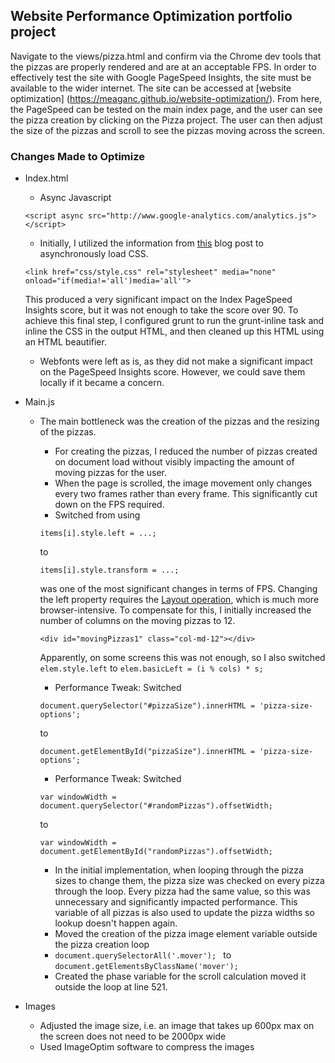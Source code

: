 ## Website Performance Optimization portfolio project

Navigate to the views/pizza.html and confirm via the Chrome dev tools that the pizzas are properly rendered and are at an acceptable FPS. In order to effectively test the site with Google PageSpeed Insights, the site must be available to the wider internet. The site can be accessed at [website optimization] (https://meaganc.github.io/website-optimization/). From here, the PageSpeed can be tested on the main index page, and the user can see the pizza creation by clicking on the Pizza project. The user can then adjust the size of the pizzas and scroll to see the pizzas moving across the screen.

### Changes Made to Optimize
* Index.html
    * Async Javascript
    ```
    <script async src="http://www.google-analytics.com/analytics.js"></script>
    ```
    * Initially, I utilized the information from [this](http://keithclark.co.uk/articles/loading-css-without-blocking-render/) blog post to asynchronously load CSS.
    ```
    <link href="css/style.css" rel="stylesheet" media="none" onload="if(media!='all')media='all'">
    ```
    This produced a very significant impact on the Index PageSpeed Insights score, but it was not enough to take the score over 90. To achieve this final step, I configured grunt to run the grunt-inline task and inline the CSS in the output HTML, and then cleaned up this HTML using an HTML beautifier.
    * Webfonts were left as is, as they did not make a significant impact on the PageSpeed Insights score. However, we could save them locally if it became a concern.
* Main.js
  * The main bottleneck was the creation of the pizzas and the resizing of the pizzas.
    * For creating the pizzas, I reduced the number of pizzas created on document load without visibly impacting the amount of moving pizzas for the user.
    * When the page is scrolled, the image movement only changes every two frames rather than every frame. This significantly cut down on the FPS required.
    * Switched from using
    ```
    items[i].style.left = ...;
    ```
    to
    ```
    items[i].style.transform = ...;
    ```
    was one of the most significant changes in terms of FPS. Changing the left property requires the [Layout operation](https://www.html5rocks.com/en/tutorials/speed/high-performance-animations/), which is much more browser-intensive. To compensate for this, I initially increased the number of columns on the moving pizzas to 12.
    ```
    <div id="movingPizzas1" class="col-md-12"></div>
    ```
    Apparently, on some  screens this was not enough, so I also switched ```elem.style.left``` to ```elem.basicLeft = (i % cols) * s;```
    * Performance Tweak: Switched
    ```
    document.querySelector("#pizzaSize").innerHTML = 'pizza-size-options';
    ```
    to
    ```
    document.getElementById("pizzaSize").innerHTML = 'pizza-size-options';
    ```
    * Performance Tweak: Switched
    ```
    var windowWidth = document.querySelector("#randomPizzas").offsetWidth;
    ```
    to
    ```
    var windowWidth = document.getElementById("randomPizzas").offsetWidth;
    ```

    * In the initial implementation, when looping through the pizza sizes to change them, the pizza size was checked on every pizza through the loop. Every pizza had the same value, so this was unnecessary and significantly impacted performance. This variable of all pizzas is also used to update the pizza widths so lookup doesn't happen again.
    * Moved the creation of the pizza image element variable outside the pizza creation loop
    *  ```document.querySelectorAll('.mover'); ``` to ```document.getElementsByClassName('mover');```
    * Created the phase variable for the scroll calculation moved it outside the loop at line 521.

* Images
  * Adjusted the image size, i.e. an image that takes up 600px max on the screen does not need to be 2000px wide
  * Used ImageOptim software to compress the images
